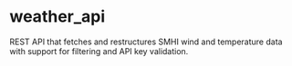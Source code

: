# weather_api
REST API that fetches and restructures SMHI wind and temperature data with support for filtering and API key validation.
